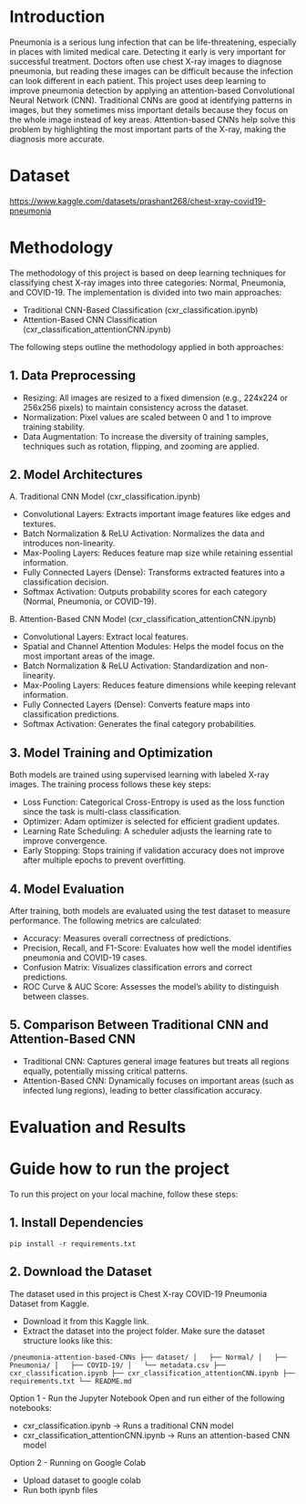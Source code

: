 # Introduction
Pneumonia is a serious lung infection that can be life-threatening, especially in places with limited medical care. Detecting it early is very important for successful treatment. Doctors often use chest X-ray images to diagnose pneumonia, but reading these images can be difficult because the infection can look different in each patient.
This project uses deep learning to improve pneumonia detection by applying an attention-based Convolutional Neural Network (CNN). Traditional CNNs are good at identifying patterns in images, but they sometimes miss important details because they focus on the whole image instead of key areas. Attention-based CNNs help solve this problem by highlighting the most important parts of the X-ray, making the diagnosis more accurate.

# Dataset
https://www.kaggle.com/datasets/prashant268/chest-xray-covid19-pneumonia

# Methodology
The methodology of this project is based on deep learning techniques for classifying chest X-ray images into three categories: Normal, Pneumonia, and COVID-19. The implementation is divided into two main approaches:
* Traditional CNN-Based Classification (cxr_classification.ipynb)
* Attention-Based CNN Classification (cxr_classification_attentionCNN.ipynb)

The following steps outline the methodology applied in both approaches:

## 1. Data Preprocessing
* Resizing: All images are resized to a fixed dimension (e.g., 224x224 or 256x256 pixels) to maintain consistency across the dataset.
* Normalization: Pixel values are scaled between 0 and 1 to improve training stability.
* Data Augmentation: To increase the diversity of training samples, techniques such as rotation, flipping, and zooming are applied.

## 2. Model Architectures
A. Traditional CNN Model (cxr_classification.ipynb)
* Convolutional Layers: Extracts important image features like edges and textures.
* Batch Normalization & ReLU Activation: Normalizes the data and introduces non-linearity.
* Max-Pooling Layers: Reduces feature map size while retaining essential information.
* Fully Connected Layers (Dense): Transforms extracted features into a classification decision.
* Softmax Activation: Outputs probability scores for each category (Normal, Pneumonia, or COVID-19).

B. Attention-Based CNN Model (cxr_classification_attentionCNN.ipynb)
* Convolutional Layers: Extract local features.
* Spatial and Channel Attention Modules: Helps the model focus on the most important areas of the image.
* Batch Normalization & ReLU Activation: Standardization and non-linearity.
* Max-Pooling Layers: Reduces feature dimensions while keeping relevant information.
* Fully Connected Layers (Dense): Converts feature maps into classification predictions.
* Softmax Activation: Generates the final category probabilities.

## 3. Model Training and Optimization
Both models are trained using supervised learning with labeled X-ray images. The training process follows these key steps:
* Loss Function: Categorical Cross-Entropy is used as the loss function since the task is multi-class classification.
* Optimizer: Adam optimizer is selected for efficient gradient updates.
* Learning Rate Scheduling: A scheduler adjusts the learning rate to improve convergence.
* Early Stopping: Stops training if validation accuracy does not improve after multiple epochs to prevent overfitting.

## 4. Model Evaluation
After training, both models are evaluated using the test dataset to measure performance. The following metrics are calculated:
* Accuracy: Measures overall correctness of predictions.
* Precision, Recall, and F1-Score: Evaluates how well the model identifies pneumonia and COVID-19 cases.
* Confusion Matrix: Visualizes classification errors and correct predictions.
* ROC Curve & AUC Score: Assesses the model’s ability to distinguish between classes.

## 5. Comparison Between Traditional CNN and Attention-Based CNN
* Traditional CNN: Captures general image features but treats all regions equally, potentially missing critical patterns.
* Attention-Based CNN: Dynamically focuses on important areas (such as infected lung regions), leading to better classification accuracy.

# Evaluation and Results

# Guide how to run the project
To run this project on your local machine, follow these steps:

## 1. Install Dependencies
`pip install -r requirements.txt`

## 2. Download the Dataset
The dataset used in this project is Chest X-ray COVID-19 Pneumonia Dataset from Kaggle.
* Download it from this Kaggle link.
* Extract the dataset into the project folder. Make sure the dataset structure looks like this:

`/pneumonia-attention-based-CNNs
├── dataset/
│   ├── Normal/
│   ├── Pneumonia/
│   ├── COVID-19/
│   └── metadata.csv
├── cxr_classification.ipynb
├── cxr_classification_attentionCNN.ipynb
├── requirements.txt
└── README.md`

Option 1 - Run the Jupyter Notebook
Open and run either of the following notebooks:
* cxr_classification.ipynb → Runs a traditional CNN model
* cxr_classification_attentionCNN.ipynb → Runs an attention-based CNN model


Option 2 - Running on Google Colab
* Upload dataset to google colab
* Run both ipynb files

